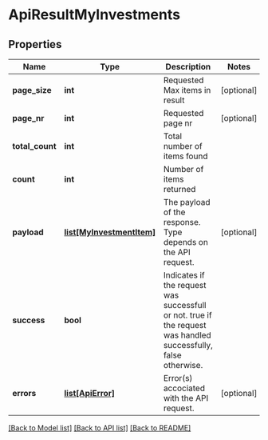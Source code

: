 # ApiResultMyInvestments

## Properties
Name | Type | Description | Notes
------------ | ------------- | ------------- | -------------
**page_size** | **int** | Requested Max items in result | [optional] 
**page_nr** | **int** | Requested page nr | [optional] 
**total_count** | **int** | Total number of items found | 
**count** | **int** | Number of items returned | 
**payload** | [**list[MyInvestmentItem]**](MyInvestmentItem.md) | The payload of the response. Type depends on the API request. | [optional] 
**success** | **bool** | Indicates if the request was successfull or not.              true if the request was handled successfully, false otherwise. | 
**errors** | [**list[ApiError]**](ApiError.md) | Error(s) accociated with the API request. | [optional] 

[[Back to Model list]](../README.md#documentation-for-models) [[Back to API list]](../README.md#documentation-for-api-endpoints) [[Back to README]](../README.md)


